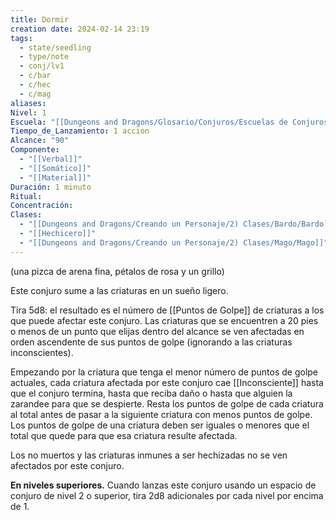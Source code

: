 ```yaml
---
title: Dormir
creation date: 2024-02-14 23:19
tags:
  - state/seedling
  - type/note
  - conj/lv1
  - c/bar
  - c/hec
  - c/mag
aliases: 
Nivel: 1
Escuela: "[[Dungeons and Dragons/Glosario/Conjuros/Escuelas de Conjuros/Encantamiento]]"
Tiempo_de_Lanzamiento: 1 accion
Alcance: "90"
Componente:
  - "[[Verbal]]"
  - "[[Somático]]"
  - "[[Material]]"
Duración: 1 minuto
Ritual: 
Concentración: 
Clases:
  - "[[Dungeons and Dragons/Creando un Personaje/2) Clases/Bardo/Bardo]]"
  - "[[Hechicero]]"
  - "[[Dungeons and Dragons/Creando un Personaje/2) Clases/Mago/Mago]]"
---
```

(una pizca de arena fina, pétalos de rosa y un grillo)

Este conjuro sume a las criaturas en un sueño ligero. 

Tira 5d8: el resultado es el número de [[Puntos de Golpe]] de criaturas a los que puede afectar este conjuro. Las criaturas que se encuentren a 20 pies o menos de un punto que elijas dentro del alcance se ven afectadas en orden ascendente de sus puntos de golpe (ignorando a las criaturas inconscientes).

Empezando por la criatura que tenga el menor número de puntos de golpe actuales, cada criatura afectada por este conjuro cae [[Inconsciente]] hasta que el conjuro termina, hasta que reciba daño o hasta que alguien la zarandee para que se despierte. Resta los puntos de golpe de cada criatura al total antes de pasar a la siguiente criatura con menos puntos de golpe. Los puntos de golpe de una criatura deben ser iguales o menores que el total que quede para que esa criatura resulte afectada.

Los no muertos y las criaturas inmunes a ser hechizadas no se ven afectados por este conjuro.

**En niveles superiores.** Cuando lanzas este conjuro usando un espacio de conjuro de nivel 2 o superior, tira 2d8 adicionales por cada nivel por encima de 1.
